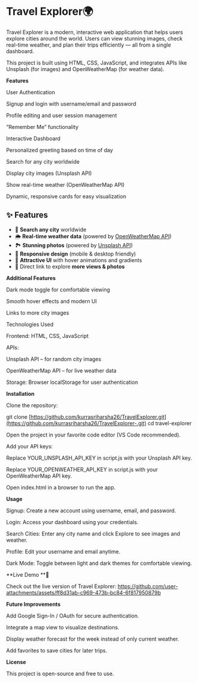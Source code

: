 # Travel Explorer🌍

Travel Explorer is a modern, interactive web application that helps users explore cities around the world. Users can view stunning images, check real-time weather, and plan their trips efficiently — all from a single dashboard.

This project is built using HTML, CSS, JavaScript, and integrates APIs like Unsplash (for images) and OpenWeatherMap (for weather data).

**Features**

User Authentication

Signup and login with username/email and password

Profile editing and user session management

“Remember Me” functionality

Interactive Dashboard

Personalized greeting based on time of day

Search for any city worldwide

Display city images (Unsplash API)

Show real-time weather (OpenWeatherMap API)

Dynamic, responsive cards for easy visualization
## ✨ Features
- 🔎 **Search any city** worldwide
- 🌦️ **Real-time weather data** (powered by [OpenWeatherMap API](https://openweathermap.org/))
- 🏞️ **Stunning photos** (powered by [Unsplash API](https://unsplash.com/developers))
- 📱 **Responsive design** (mobile & desktop friendly)
- 🎨 **Attractive UI** with hover animations and gradients
- 📌 Direct link to explore **more views & photos**

**Additional Features**

Dark mode toggle for comfortable viewing

Smooth hover effects and modern UI

Links to more city images

Technologies Used

Frontend: HTML, CSS, JavaScript

APIs:

Unsplash API
 – for random city images

OpenWeatherMap API
 – for live weather data

Storage: Browser localStorage for user authentication

**Installation**

Clone the repository:

git clone [https://github.com/kurrasriharsha26/TravelExplorer.git](https://github.com/kurrasriharsha26/TravelExplorer-.git)
cd travel-explorer


Open the project in your favorite code editor (VS Code recommended).

Add your API keys:

Replace YOUR_UNSPLASH_API_KEY in script.js with your Unsplash API key.

Replace YOUR_OPENWEATHER_API_KEY in script.js with your OpenWeatherMap API key.

Open index.html in a browser to run the app.

**Usage**

Signup: Create a new account using username, email, and password.

Login: Access your dashboard using your credentials.

Search Cities: Enter any city name and click Explore to see images and weather.

Profile: Edit your username and email anytime.

Dark Mode: Toggle between light and dark themes for comfortable viewing.

**Live Demo **🚀

Check out the live version of Travel Explorer:
https://github.com/user-attachments/assets/ff8d31ab-c969-473b-bc84-6f817950879b

**Future Improvements**

Add Google Sign-In / OAuth for secure authentication.

Integrate a map view to visualize destinations.

Display weather forecast for the week instead of only current weather.

Add favorites to save cities for later trips.

**License**

This project is open-source and free to use.



